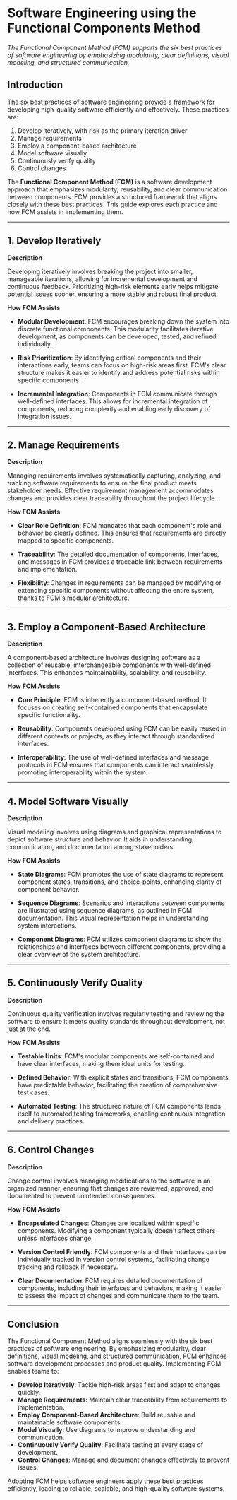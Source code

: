 # Software Engineering using the Functional Components Method

_The Functional Component Method (FCM) supports the six best practices of software engineering by emphasizing modularity, clear definitions, visual modeling, and structured communication._

## Introduction

The six best practices of software engineering provide a framework for developing high-quality software efficiently and effectively. These practices are:

1. Develop iteratively, with risk as the primary iteration driver
2. Manage requirements
3. Employ a component-based architecture
4. Model software visually
5. Continuously verify quality
6. Control changes

The **Functional Component Method (FCM)** is a software development approach that emphasizes modularity, reusability, and clear communication between components. FCM provides a structured framework that aligns closely with these best practices. This guide explores each practice and how FCM assists in implementing them.

---

## 1. Develop Iteratively

**Description**

Developing iteratively involves breaking the project into smaller, manageable iterations, allowing for incremental development and continuous feedback. Prioritizing high-risk elements early helps mitigate potential issues sooner, ensuring a more stable and robust final product.

**How FCM Assists**

- **Modular Development**: FCM encourages breaking down the system into discrete functional components. This modularity facilitates iterative development, as components can be developed, tested, and refined individually.
  
- **Risk Prioritization**: By identifying critical components and their interactions early, teams can focus on high-risk areas first. FCM's clear structure makes it easier to identify and address potential risks within specific components.
  
- **Incremental Integration**: Components in FCM communicate through well-defined interfaces. This allows for incremental integration of components, reducing complexity and enabling early discovery of integration issues.

---

## 2. Manage Requirements

**Description**

Managing requirements involves systematically capturing, analyzing, and tracking software requirements to ensure the final product meets stakeholder needs. Effective requirement management accommodates changes and provides clear traceability throughout the project lifecycle.

**How FCM Assists**

- **Clear Role Definition**: FCM mandates that each component's role and behavior be clearly defined. This ensures that requirements are directly mapped to specific components.
  
- **Traceability**: The detailed documentation of components, interfaces, and messages in FCM provides a traceable link between requirements and implementation.
  
- **Flexibility**: Changes in requirements can be managed by modifying or extending specific components without affecting the entire system, thanks to FCM's modular architecture.

---

## 3. Employ a Component-Based Architecture

**Description**

A component-based architecture involves designing software as a collection of reusable, interchangeable components with well-defined interfaces. This enhances maintainability, scalability, and reusability.

**How FCM Assists**

- **Core Principle**: FCM is inherently a component-based method. It focuses on creating self-contained components that encapsulate specific functionality.
  
- **Reusability**: Components developed using FCM can be easily reused in different contexts or projects, as they interact through standardized interfaces.
  
- **Interoperability**: The use of well-defined interfaces and message protocols in FCM ensures that components can interact seamlessly, promoting interoperability within the system.

---

## 4. Model Software Visually

**Description**

Visual modeling involves using diagrams and graphical representations to depict software structure and behavior. It aids in understanding, communication, and documentation among stakeholders.

**How FCM Assists**

- **State Diagrams**: FCM promotes the use of state diagrams to represent component states, transitions, and choice-points, enhancing clarity of component behavior.
  
- **Sequence Diagrams**: Scenarios and interactions between components are illustrated using sequence diagrams, as outlined in FCM documentation. This visual representation helps in understanding system interactions.
  
- **Component Diagrams**: FCM utilizes component diagrams to show the relationships and interfaces between different components, providing a clear overview of the system architecture.

---

## 5. Continuously Verify Quality

**Description**

Continuous quality verification involves regularly testing and reviewing the software to ensure it meets quality standards throughout development, not just at the end.

**How FCM Assists**

- **Testable Units**: FCM's modular components are self-contained and have clear interfaces, making them ideal units for testing.
  
- **Defined Behavior**: With explicit states and transitions, FCM components have predictable behavior, facilitating the creation of comprehensive test cases.
  
- **Automated Testing**: The structured nature of FCM components lends itself to automated testing frameworks, enabling continuous integration and delivery practices.

---

## 6. Control Changes

**Description**

Change control involves managing modifications to the software in an organized manner, ensuring that changes are reviewed, approved, and documented to prevent unintended consequences.

**How FCM Assists**

- **Encapsulated Changes**: Changes are localized within specific components. Modifying a component typically doesn't affect others unless interfaces change.
  
- **Version Control Friendly**: FCM components and their interfaces can be individually tracked in version control systems, facilitating change tracking and rollback if necessary.
  
- **Clear Documentation**: FCM requires detailed documentation of components, including their interfaces and behaviors, making it easier to assess the impact of changes and communicate them to the team.

---

## Conclusion

The Functional Component Method aligns seamlessly with the six best practices of software engineering. By emphasizing modularity, clear definitions, visual modeling, and structured communication, FCM enhances software development processes and product quality. Implementing FCM enables teams to:

- **Develop Iteratively**: Tackle high-risk areas first and adapt to changes quickly.
- **Manage Requirements**: Maintain clear traceability from requirements to implementation.
- **Employ Component-Based Architecture**: Build reusable and maintainable software components.
- **Model Visually**: Use diagrams to improve understanding and communication.
- **Continuously Verify Quality**: Facilitate testing at every stage of development.
- **Control Changes**: Manage and document changes effectively to prevent issues.

Adopting FCM helps software engineers apply these best practices efficiently, leading to reliable, scalable, and high-quality software systems.
